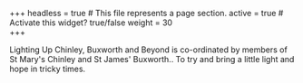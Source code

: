 +++
headless = true  # This file represents a page section.
active = true  # Activate this widget? true/false
weight = 30  
+++

Lighting Up Chinley, Buxworth and Beyond is co-ordinated by members of St Mary's Chinley and St James' Buxworth.. To try and bring a little light and hope in tricky times.